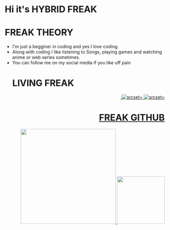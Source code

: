 # Hi it's HYBRID FREAK
# FREAK THEORY
<ul>
  <li> I'm just a begginer in coding and yes I love coding.
  </li>
  <li>
   Along with coding I like listening to Songs, playing games and watching anime or web series sometimes.
  </li>
  <li>
    You can follow me on my social media if you like uff pain
  </li>
  
  # LIVING FREAK 
<div align = right> 
  <a href="https://t.me/TIMESOFFREAK"><img src=https://img.shields.io/badge/TIMESOFFREAK-00ccff?style=for-the-badge&logo=telegram&logoColor=red alt="" srcset=""</a>
    <a href="https://www.instagram.com/freak_hybrid/"><img src=https://img.shields.io/badge/HYBRIDFREAK-E4405F?style=for-the-badge&logo=instagram&logoColor=black alt=" srcset="</a>
<a href="https://www.twitter.com/HybridFreakk"><img src=https://img.shields.io/badge/HYBRIDFREAK-1DA1F2?style=for-the-badge&logo=twitter&logoColor=white alt=" srcset="</a>
  
  # FREAK GITHUB
  <img src='https://github-readme-stats.vercel.app/api?username=HYBRIDFREAK&title_color=f4ff04&text_color=fff249&icon_color=ffdb62&bg_color=000000&hide_border=true'
       height=300>
    <img src='https://github-readme-stats.vercel.app/api/top-langs/?username=HYBRIDFREAK&layout=compact&title_color=f4ff04&text_color=fff249&icon_color=ffdb62&bg_color=000000&hide_border=true' height=150>
